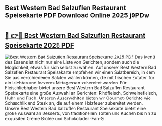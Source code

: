 ## Best Western Bad Salzuflen Restaurant Speisekarte PDF Download Online 2025 j9PDw

# <h2><a href="http://gce9ac.nevu.top/?p=Best+Western+Bad+Salzuflen+Restaurant+Speisekarte">🔗 👉🔴 Best Western Bad Salzuflen Restaurant Speisekarte 2025 PDF</a></h2>

[![Best Western Bad Salzuflen Restaurant Speisekarte 2025 PDF](https://i.imgur.com/dBaPXMq.png)](http://gce9ac.nevu.top/?p=Best+Western+Bad+Salzuflen+Restaurant+Speisekarte)
Das Menü des Essens ist nicht nur eine Liste von Gerichten, sondern auch die Möglichkeit, etwas für sich selbst zu wählen. Auf unserer Best Western Bad Salzuflen Restaurant Speisekarte empfehlen wir einen Salatbereich, in dem Sie aus verschiedenen Salaten wählen können, die mit frischen Zutaten für ein leichtes und leckeres Mittagessen zubereitet werden. Für Fleischliebhaber bietet unsere Best Western Bad Salzuflen Restaurant Speisekarte eine große Auswahl an Gerichten: Rindfleisch, Schweinefleisch, Huhn und Fisch. Unseren Auserwählten bieten wir Gourmet-Gerichte wie Schaschlik und Steak an, die auf einem Holzfeuer zubereitet werden. Unsere Best Western Bad Salzuflen Restaurant Speisekarte bietet eine große Auswahl an Desserts, von traditionellen Torten und Kuchen bis hin zu exquisiten Crème Brûlée und Schokoladen-Fan-Si.
